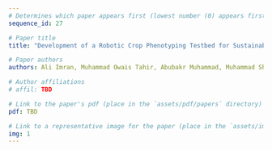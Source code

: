 ```yaml
---
# Determines which paper appears first (lowest number (0) appears first)
sequence_id: 27

# Paper title
title: "Development of a Robotic Crop Phenotyping Testbed for Sustainable Agriculture (Poster)"

# Paper authors
authors: Ali Imran, Muhammad Owais Tahir, Abubakr Muhammad, Muhammad Shabbir Hasan

# Author affiliations
# affil: TBD

# Link to the paper's pdf (place in the `assets/pdf/papers` directory)
pdf: TBD

# Link to a representative image for the paper (place in the `assets/img/papers` directory)
img: 1
---
```

